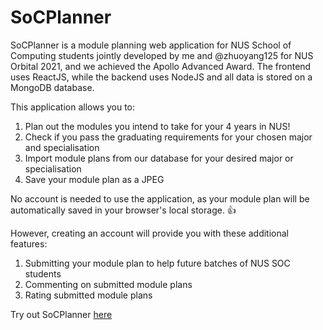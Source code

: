 # SoCPlanner
SoCPlanner is a module planning web application for NUS School of Computing students jointly developed by me and @zhuoyang125 for NUS Orbital 2021, and we achieved the Apollo Advanced Award. The frontend uses ReactJS, while the backend uses NodeJS and all data is stored on a MongoDB database.

This application allows you to:
1. Plan out the modules you intend to take for your 4 years in NUS!
2. Check if you pass the graduating requirements for your chosen major and specialisation
3. Import module plans from our database for your desired major or specialisation
4. Save your module plan as a JPEG

No account is needed to use the application, as your module plan will be automatically saved in your browser's local storage. 👍

However, creating an account will provide you with these additional features:
1. Submitting your module plan to help future batches of NUS SOC students
2. Commenting on submitted module plans
3. Rating submitted module plans

Try out SoCPlanner [here](https://socp2.herokuapp.com/)
